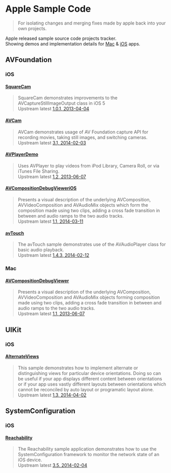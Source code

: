 Apple Sample Code
=================

>For isolating changes and merging fixes made by apple back into your own projects.

Apple released sample source code projects tracker.  
Showing demos and implementation details for [Mac][2] & [iOS][1] apps.  

AVFoundation
------------
### iOS
#### [SquareCam](https://github.com/sugarso/AppleSampleCode/tree/master/iOS/AVFoundation/SquareCam)  
>SquareCam demonstrates improvements to the AVCaptureStillImageOutput class in iOS 5  
>Upstream latest [1.0.1, 2013-04-04](https://developer.apple.com/library/ios/samplecode/SquareCam/Introduction/Intro.html)

#### [AVCam](https://github.com/sugarso/AppleSampleCode/tree/master/iOS/AVFoundation/AVCam)  
>AVCam demonstrates usage of AV Foundation capture API for recording movies, taking still images, and switching cameras.  
>Upstream latest [3.1, 2014-02-03](https://developer.apple.com/library/ios/samplecode/AVCam/Introduction/Intro.html)

#### [AVPlayerDemo](https://github.com/sugarso/AppleSampleCode/tree/master/iOS/AVFoundation/AVPlayerDemo)  
>Uses AVPlayer to play videos from iPod Library, Camera Roll, or via iTunes File Sharing.  
>Upstream latest [1.2, 2013-06-07](https://developer.apple.com/library/ios/samplecode/AVPlayerDemo/Introduction/Intro.html)

#### [AVCompositionDebugVieweriOS](https://github.com/sugarso/AppleSampleCode/tree/master/iOS/AVFoundation/AVCompositionDebugVieweriOS)  
>Presents a visual description of the underlying AVComposition, AVVideoComposition and AVAudioMix objects which form the composition made using two clips, adding a cross fade transition in between and audio ramps to the two audio tracks.  
>Upstream latest [1.1, 2014-03-11](https://developer.apple.com/library/ios/samplecode/AVCompositionDebugVieweriOS/Introduction/Intro.html)

#### [avTouch](https://github.com/sugarso/AppleSampleCode/tree/master/iOS/AVFoundation/avTouch)  
>The avTouch sample demonstrates use of the AVAudioPlayer class for basic audio playback.  
>Upstream latest [1.4.3, 2014-02-12](https://developer.apple.com/library/ios/samplecode/avTouch/Introduction/Intro.html)

### Mac
#### [AVCompositionDebugViewer](https://github.com/sugarso/AppleSampleCode/tree/master/Mac/AVFoundation/AVCompositionDebugViewer)  
>Presents a visual description of the underlying AVComposition, AVVideoComposition and AVAudioMix objects forming composition made using two clips, adding a cross fade transition in between and audio ramps to the two audio tracks.  
>Upstream latest [1.1, 2013-06-07](https://developer.apple.com/library/mac/samplecode/AVCompositionDebugViewer/Introduction/Intro.html)

UIKit
-----
### iOS
#### [AlternateViews](https://github.com/sugarso/AppleSampleCode/tree/master/iOS/UIKit/AlternateViews)  
>This sample demonstrates how to implement alternate or distinguishing views for particular device orientations. Doing so can be useful if your app displays different content between orientations or if your app uses vastly different layouts between orientations which cannot be reconciled by auto layout or programatic layout alone.  
>Upstream latest [1.3, 2014-04-02](https://developer.apple.com/library/ios/samplecode/AlternateViews/Introduction/Intro.html)


SystemConfiguration
-------------------
### iOS
#### [Reachability](https://github.com/sugarso/AppleSampleCode/tree/master/iOS/SystemConfiguration/Reachability)  
>The Reachability sample application demonstrates how to use the SystemConfiguration framework to monitor the network state of an iOS device.  
>Upstream latest [3.5, 2014-02-04](https://developer.apple.com/Library/ios/samplecode/Reachability/Introduction/Intro.html)


[1]: https://developer.apple.com/library/ios/navigation/#section=Resource%20Types&topic=Sample%20Code
[2]: https://developer.apple.com/library/mac/navigation/index.html#topic=Sample+Code&section=Resource+Types

